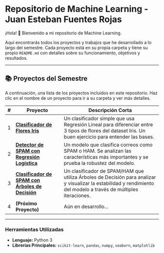 # Repositorio de Machine Learning - Juan Esteban Fuentes Rojas

¡Hola\! 👋 Bienvenido a mi repositorio de Machine Learning.

Aquí encontrarás todos los proyectos y trabajos que he desarrollado a lo largo del semestre. Cada proyecto está en su propia carpeta y tiene su propio `README.md` con detalles sobre su funcionamiento, objetivos y resultados.

-----

## 📚 Proyectos del Semestre

A continuación, una lista de los proyectos incluidos en este repositorio. Haz clic en el nombre de un proyecto para ir a su carpeta y ver más detalles.

| \# | Proyecto | Descripción Corta |
|---|---|---|
| 1 | **[Clasificador de Flores Iris](https://www.google.com/search?q=./Proyecto_01_Clasificador_Iris/)** | Un clasificador simple que usa Regresión Lineal para diferenciar entre 3 tipos de flores del dataset Iris. Un buen ejercicio para entender las bases. |
| 2 | **[Detector de SPAM con Regresión Logística](https://www.google.com/search?q=./Proyecto_02_Detector_SPAM/)** | Un modelo que clasifica correos como SPAM o HAM. Se analizan las características más importantes y se prueba la robustez del modelo. |
| 3 | **[Clasificador de SPAM con Árboles de Decisión](https://www.google.com/search?q=./Proyecto_03_Clasificador_SPAM_Arboles/)** | Un clasificador de SPAM/HAM que utiliza Árboles de Decisión para analizar y visualizar la estabilidad y rendimiento del modelo a través de múltiples iteraciones. |
| 4 | **(Próximo Proyecto)** | Aún en desarrollo... |

-----

### Herramientas Utilizadas

  * **Lenguaje:** Python 3
  * **Librerías Principales:** `scikit-learn`, `pandas`, `numpy`, `seaborn`, `matplotlib`
